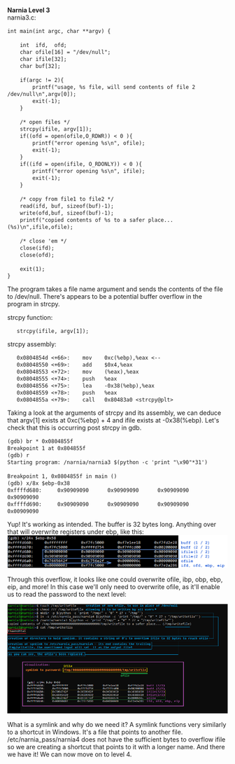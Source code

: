 **Narnia Level 3** <br>
narnia3.c: 
```
int main(int argc, char **argv) {

    int  ifd,  ofd;
    char ofile[16] = "/dev/null";
    char ifile[32];
    char buf[32];

    if(argc != 2){
        printf("usage, %s file, will send contents of file 2 /dev/null\n",argv[0]);
        exit(-1);
    }

    /* open files */
    strcpy(ifile, argv[1]);
    if((ofd = open(ofile,O_RDWR)) < 0 ){
        printf("error opening %s\n", ofile);
        exit(-1);
    }
    if((ifd = open(ifile, O_RDONLY)) < 0 ){
        printf("error opening %s\n", ifile);
        exit(-1);
    }

    /* copy from file1 to file2 */
    read(ifd, buf, sizeof(buf)-1);
    write(ofd,buf, sizeof(buf)-1);
    printf("copied contents of %s to a safer place... (%s)\n",ifile,ofile);

    /* close 'em */
    close(ifd);
    close(ofd);

    exit(1);
} 
```

The program takes a file name argument and sends the contents of the file to /dev/null. 
There's appears to be a potential buffer overflow in the program in strcpy.

strcpy function:
```
   strcpy(ifile, argv[1]);
```
strcpy assembly:
```
   0x0804854d <+66>:    mov    0xc(%ebp),%eax <--
   0x08048550 <+69>:    add    $0x4,%eax
   0x08048553 <+72>:    mov    (%eax),%eax
   0x08048555 <+74>:    push   %eax
   0x08048556 <+75>:    lea    -0x38(%ebp),%eax
   0x08048559 <+78>:    push   %eax
   0x0804855a <+79>:    call   0x80483a0 <strcpy@plt>
```
Taking a look at the arguments of strcpy and its assembly, we can deduce that argv[1] exists at 0xc(%ebp) + 4 and ifile exists at -0x38(%ebp). Let's check that this is occurring post strcpy in gdb.

```
(gdb) br * 0x0804855f
Breakpoint 1 at 0x804855f
(gdb) r
Starting program: /narnia/narnia3 $(python -c 'print "\x90"*31')

Breakpoint 1, 0x0804855f in main ()
(gdb) x/8x $ebp-0x38
0xffffd680:     0x90909090      0x90909090      0x90909090      0x90909090
0xffffd690:     0x90909090      0x90909090      0x90909090      0x00909090
```

Yup! It's working as intended. The buffer is 32 bytes long. Anything over that will overwrite registers under ebp, like this: ![](pictures/narnia3.png)

Through this overflow, it looks like one could overwrite ofile, ibp, obp, ebp, eip, and more! In this case we'll only need to overwrite ofile, as it'll enable us to read the password to the next level:

![](pictures/narnia3_1.png)

What is a symlink and why do we need it? A symlink functions very similarly to a shortcut in Windows. It's a file that points to another file. /etc/narnia_pass/narnia4 does not have the sufficient bytes to overflow ifile so we are creating a shortcut that points to it with a longer name. 
And there we have it! We can now move on to level 4.

